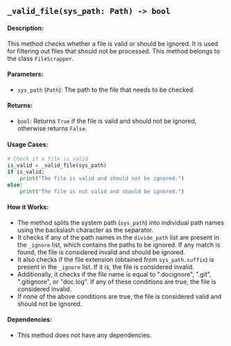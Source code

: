 ## `_valid_file(sys_path: Path) -> bool`

#### Description:
This method checks whether a file is valid or should be ignored. It is used for filtering out files that should not be processed. This method belongs to the class `FileScrapper`.

#### Parameters:
- `sys_path` (`Path`): The path to the file that needs to be checked.

#### Returns:
- `bool`: Returns `True` if the file is valid and should not be ignored, otherwise returns `False`.

#### Usage Cases:

```python
# Check if a file is valid
is_valid = _valid_file(sys_path)
if is_valid:
    print("The file is valid and should not be ignored.")
else:
    print("The file is not valid and should be ignored.")
```

#### How it Works:
- The method splits the system path (`sys_path`) into individual path names using the backslash character as the separator.
- It checks if any of the path names in the `divide_path` list are present in the `_ignore` list, which contains the paths to be ignored. If any match is found, the file is considered invalid and should be ignored.
- It also checks if the file extension (obtained from `sys_path.suffix`) is present in the `_ignore` list. If it is, the file is considered invalid.
- Additionally, it checks if the file name is equal to ".docignore", ".git", ".gitignore", or "doc.log". If any of these conditions are true, the file is considered invalid.
- If none of the above conditions are true, the file is considered valid and should not be ignored.

#### Dependencies:
- This method does not have any dependencies.